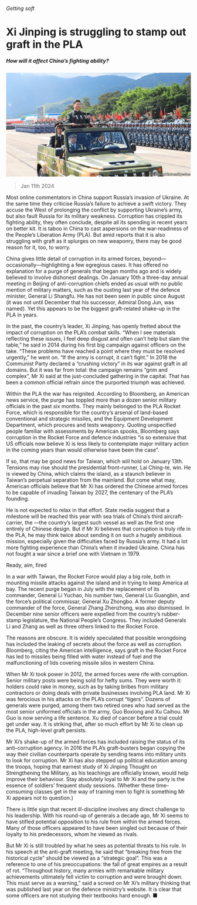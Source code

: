 ###### Getting soft

# Xi Jinping is struggling to stamp out graft in the PLA 

##### How will it affect China’s fighting ability? 

![image](images/20240113_CNP003.jpg) 

> Jan 11th 2024 

Most online commentators in China support Russia’s invasion of Ukraine. At the same time they criticise Russia’s failure to achieve a swift victory. They accuse the West of prolonging the conflict by supporting Ukraine’s army, but also fault Russia for its military weakness. Corruption has crippled its fighting ability, they often conclude, despite all its spending in recent years on better kit. It is taboo in China to cast aspersions on the war-readiness of the People’s Liberation Army (PLA). But amid reports that it is also struggling with graft as it splurges on new weaponry, there may be good reason for it, too, to worry.

China gives little detail of corruption in its armed forces, beyond—occasionally—highlighting a few egregious cases. It has offered no explanation for a purge of generals that began months ago and is widely believed to involve dishonest dealings. On January 10th a three-day annual meeting in Beijing of anti-corruption chiefs ended as usual with no public mention of military matters, such as the ousting last year of the defence minister, General Li Shangfu. He has not been seen in public since August (it was not until December that his successor, Admiral Dong Jun, was named). Yet this appears to be the biggest graft-related shake-up in the PLA in years. 

In the past, the country’s leader, Xi Jinping, has openly fretted about the impact of corruption on the PLA’s combat skills. “When I see materials reflecting these issues, I feel deep disgust and often can’t help but slam the table,” he said in 2014 during his first big campaign against officers on the take. “These problems have reached a point where they must be resolved urgently,” he went on. “If the army is corrupt, it can’t fight.” In 2018 the Communist Party declared a “crushing victory” in its war against graft in all domains. But it was far from total: the campaign remains “grim and complex”, Mr Xi said at the just-concluded gathering in the capital. That has been a common official refrain since the purported triumph was achieved. 

Within the PLA the war has reignited. According to Bloomberg, an American news service, the purge has toppled more than a dozen senior military officials in the past six months. They mainly belonged to the PLA Rocket Force, which is responsible for the country’s arsenal of land-based conventional and strategic missiles, and the Equipment Development Department, which procures and tests weaponry. Quoting unspecified people familiar with assessments by American spooks, Bloomberg says corruption in the Rocket Force and defence industries “is so extensive that US officials now believe Xi is less likely to contemplate major military action in the coming years than would otherwise have been the case”.

If so, that may be good news for Taiwan, which will hold  on January 13th. Tensions may rise should the presidential front-runner, Lai Ching-te, win. He is viewed by China, which claims the island, as a staunch believer in Taiwan’s perpetual separation from the mainland. But come what may, American officials believe that Mr Xi has ordered the Chinese armed forces to be capable of invading Taiwan by 2027, the centenary of the PLA’s founding. 

He is not expected to relax in that effort. State media suggest that a milestone will be reached this year with sea trials of China’s third aircraft-carrier, the —the country’s largest such vessel as well as the first one entirely of Chinese design. But if Mr Xi believes that corruption is truly rife in the PLA, he may think twice about sending it on such a hugely ambitious mission, especially given the difficulties faced by Russia’s army. It had a lot more fighting experience than China’s when it invaded Ukraine. China has not fought a war since a brief one with Vietnam in 1979. 

Ready, aim, fired

In a war with Taiwan, the Rocket Force would play a big role, both in mounting missile attacks against the island and in trying to keep America at bay. The recent purge began in July with the replacement of its commander, General Li Yuchao, his number two, General Liu Guangbin, and the force’s political commissar, General Xu Zhongbo. A former deputy commander of the force, General Zhang Zhenzhong, was also dismissed. In December nine senior officers were expelled from the country’s rubber-stamp legislature, the National People’s Congress. They included Generals Li and Zhang as well as three others linked to the Rocket Force. 

The reasons are obscure. It is widely speculated that possible wrongdoing has included the leaking of secrets about the force as well as corruption. Bloomberg, citing the American intelligence, says graft in the Rocket Force has led to missiles being filled with water instead of fuel and the malfunctioning of lids covering missile silos in western China. 

When Mr Xi took power in 2012, the armed forces were rife with corruption. Senior military posts were being sold for hefty sums. They were worth it: holders could rake in money, such as by taking bribes from military contractors or doing deals with private businesses involving PLA land. Mr Xi was ferocious in his attacks on the PLA’s corrupt “tigers”. Dozens of generals were purged, among them two retired ones who had served as the most senior uniformed officials in the army, Guo Boxiong and Xu Caihou. Mr Guo is now serving a life sentence. Xu died of cancer before a trial could get under way. It is striking that, after so much effort by Mr Xi to clean up the PLA, high-level graft persists.

Mr Xi’s shake-up of the armed forces has included raising the status of its anti-corruption agency. In 2016 the PLA’s graft-busters began copying the way their civilian counterparts operate by sending teams into military units to look for corruption. Mr Xi has also stepped up political education among the troops, hoping that earnest study of Xi Jinping Thought on Strengthening the Military, as his teachings are officially known, would help improve their behaviour. Stay absolutely loyal to Mr Xi and the party is the essence of soldiers’ frequent study sessions. (Whether these time-consuming classes get in the way of training men to fight is something Mr Xi appears not to question.) 

There is little sign that recent ill-discipline involves any direct challenge to his leadership. With his round-up of generals a decade ago, Mr Xi seems to have stifled potential opposition to his rule from within the armed forces. Many of those officers appeared to have been singled out because of their loyalty to his predecessors, whom he viewed as rivals. 

But Mr Xi is still troubled by what he sees as potential threats to his rule. In his speech at the anti-graft meeting, he said that “breaking free from the historical cycle” should be viewed as a “strategic goal”. This was a reference to one of his preoccupations: the fall of great empires as a result of rot. “Throughout history, many armies with remarkable military achievements ultimately fell victim to corruption and were brought down. This must serve as a warning,” said a screed on Mr Xi’s military thinking that was published last year on the defence ministry’s website. It is clear that some officers are not studying their textbooks hard enough. ■



